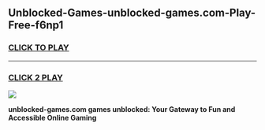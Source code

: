 
## Unblocked-Games-unblocked-games.com-Play-Free-f6np1
<h3>
<a href="https://premium76.site?title=unblocked-games.com&ref=10A">CLICK TO PLAY</a></h3>
<hr>

<h3>
<a href="https://premium76.site?title=unblocked-games.com&ref=10A">CLICK 2 PLAY</a>
  
</h3>

<a href="https://premium76.site?title=unblocked-games.com&ref=10A"><img src="https://clearcache.store/games.png"></a>


**unblocked-games.com games unblocked: Your Gateway to Fun and Accessible Online Gaming**
